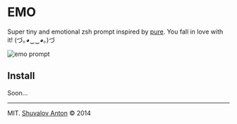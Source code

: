 # EMO

Super tiny and emotional zsh prompt inspired by [pure][pure]. You fall in love with it! (づ｡◕‿‿◕｡)づ

![emo prompt](https://cloud.githubusercontent.com/assets/1410106/6608946/e305625e-c85c-11e4-8053-dab5cdbf08e6.png)

## Install

Soon…

[pure]: https://github.com/sindresorhus/pure

- - -

MIT. [Shuvalov Anton](http://shuvalov.info) © 2014
